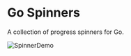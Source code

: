 # Go Spinners
A collection of progress spinners for Go.

![SpinnerDemo](https://user-images.githubusercontent.com/41476809/181807553-316d0f69-426a-4559-9268-d50a8ae9d611.gif)
